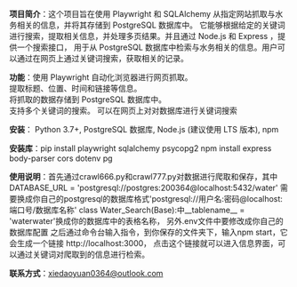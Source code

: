 **项目简介**：这个项目旨在使用 Playwright 和 SQLAlchemy 从指定网站抓取与水务相关的信息，并将其存储到 PostgreSQL 数据库中。
             它能够根据给定的关键词进行搜索，提取相关信息，并处理多页结果。并且通过 Node.js 和 Express ，提供一个搜索接口，
             用于从 PostgreSQL 数据库中检索与水务相关的信息。用户可以通过在网页上通过关键词搜索，获取相关的记录。
             

**功能**：使用 Playwright 自动化浏览器进行网页抓取。  
          提取标题、位置、时间和链接等信息。  
          将抓取的数据存储到 PostgreSQL 数据库中。  
          支持多个关键词的搜索。
          可以在网页上对对数据库进行关键词搜索


**安装**： Python 3.7+, PostgreSQL 数据库,  Node.js (建议使用 LTS 版本), npm


**安装库**：pip install playwright sqlalchemy psycopg2
           npm install express body-parser cors dotenv pg


**使用说明**：首先通过crawl666.py和crawl777.py对数据进行爬取和保存，其中DATABASE_URL = 'postgresql://postgres:200364@localhost:5432/water'
              需要换成你自己的postgresql的数据库格式'postgresql://用户名:密码@localhost:端口号/数据库名称'
              class Water_Search(Base):中__tablename__ = 'waterwater'换成你的数据库中的表格名称，
              另外.env文件中要修改成你自己的数据库配置
              之后通过命令台输入指令，到你保存的文件夹下，输入npm start，它会生成一个链接 http://localhost:3000，
              点击这个链接就可以进入信息界面，可以通过关键词对爬取到的信息进行检索。      


**联系方式**：xiedaoyuan0364@outlook.com  
